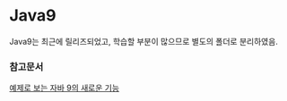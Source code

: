 # Java9

Java9는 최근에 릴리즈되었고, 학습할 부분이 많으므로 별도의 폴더로 분리하였음.


### 참고문서

[예제로 보는 자바 9의 새로운 기능](https://www.journaldev.com/13121/java-9-features-with-examples)